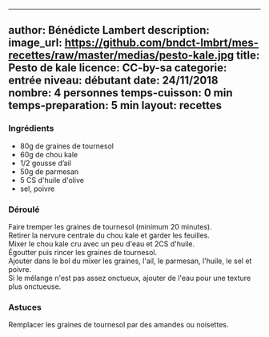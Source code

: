 
---
author: Bénédicte Lambert
description: 
image_url: https://github.com/bndct-lmbrt/mes-recettes/raw/master/medias/pesto-kale.jpg
title: Pesto de kale
licence: CC-by-sa
categorie: entrée
niveau: débutant
date: 24/11/2018
nombre: 4 personnes
temps-cuisson: 0 min
temps-preparation: 5 min
layout: recettes
---


### Ingrédients  

* 80g de graines de tournesol
* 60g de chou kale
* 1/2 gousse d’ail
* 50g de parmesan
* 5 CS d'huile d'olive
* sel, poivre


### Déroulé  

Faire tremper les graines de tournesol (minimum 20 minutes).  
Retirer la nervure centrale du chou kale et garder les feuilles.     
Mixer le chou kale cru avec un peu d'eau et 2CS d'huile.   
Égoutter puis rincer les graines de tournesol.    
Ajouter dans le bol du mixer les graines, l'ail, le parmesan, l'huile, le sel et poivre.    
Si le mélange n'est pas assez onctueux, ajouter de l'eau pour une texture plus onctueuse.    


### Astuces

Remplacer les graines de tournesol par des amandes ou noisettes.  